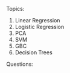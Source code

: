 Topics:
1. Linear Regression
2. Logistic Regression
3. PCA
4. SVM
5. GBC
6. Decision Trees

Questions:
